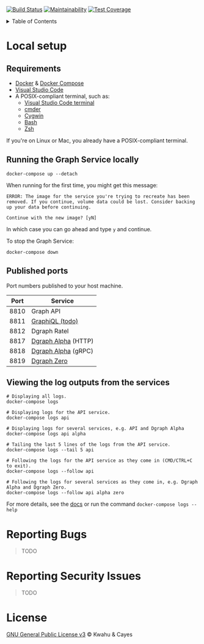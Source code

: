[![Build Status](https://travis-ci.com/doraboateng/graph-service.svg?branch=stable)](https://travis-ci.com/doraboateng/graph-service)
[![Maintainability](https://api.codeclimate.com/v1/badges/0ed1a19e77a0d77976eb/maintainability)](https://codeclimate.com/github/kwcay/boateng-graph-service/maintainability)
[![Test Coverage](https://api.codeclimate.com/v1/badges/0ed1a19e77a0d77976eb/test_coverage)](https://codeclimate.com/github/kwcay/boateng-graph-service/test_coverage)

<details>
    <summary>Table of Contents</summary>

- [Local Setup](#local-setup)
    - [Requirements](#requirements)
    - [Running the Graph Service locally](#running-the-graph-service-locally)
    - [Published Ports](#published-ports)
    - [Viewing the log outputs from the services](#viewing-the-log-outputs-from-the-services)
- [Reporting Bugs](#reporting-bugs)
- [Reporting Security Issues](#reporting-security-issues)
- [Contributing](https://github.com/kwcay/boateng-graph-service/blob/stable/docs/contributing.md)
- [Deploying](https://github.com/kwcay/boateng-graph-service/blob/stable/docs/deploying.md)
- [License](#license)

</details>

# Local setup

## Requirements

- [Docker](https://www.docker.com) & [Docker Compose](https://docs.docker.com/compose/install)
- [Visual Studio Code](https://code.visualstudio.com)
- A POSIX-compliant terminal, such as:
    - [Visual Studio Code terminal](https://code.visualstudio.com/docs/editor/integrated-terminal)
    - [cmder](https://cmder.net)
    - [Cygwin](https://www.cygwin.com)
    - [Bash](https://www.gnu.org/software/bash)
    - [Zsh](https://www.zsh.org)

If you're on Linux or Mac, you already have a POSIX-compliant terminal.

## Running the Graph Service locally

```shell
docker-compose up --detach
```

When running for the first time, you might get this message:

```
ERROR: The image for the service you're trying to recreate has been removed. If you continue, volume data could be lost. Consider backing up your data before continuing.

Continue with the new image? [yN]
```

In which case you can go ahead and type `y` and continue.

To stop the Graph Service:

```shell
docker-compose down
```

## Published ports

Port numbers published to your host machine.

| Port | Service |
| --- | --- |
| 8810 | Graph API |
| 8811 | [GraphiQL (todo)](https://github.com/graphql/graphiql) |
| 8812 | Dgraph Ratel |
| 8817 | [Dgraph Alpha](https://dgraph.io/docs/deploy/#more-about-dgraph-alpha) (HTTP) |
| 8818 | [Dgraph Alpha](https://dgraph.io/docs/deploy/#more-about-dgraph-alpha) (gRPC) |
| 8819 | [Dgraph Zero](https://dgraph.io/docs/deploy/#more-about-dgraph-zero) |

## Viewing the log outputs from the services

```shell
# Displaying all logs.
docker-compose logs

# Displaying logs for the API service.
docker-compose logs api

# Displaying logs for several services, e.g. API and Dgraph Alpha
docker-compose logs api alpha

# Tailing the last 5 lines of the logs from the API service.
docker-compose logs --tail 5 api

# Following the logs for the API service as they come in (CMD/CTRL+C to exit).
docker-compose logs --follow api

# Following the logs for several services as they come in, e.g. Dgraph Alpha and Dgraph Zero.
docker-compose logs --follow api alpha zero
```

For more details, see the [docs](https://docs.docker.com/compose/reference/logs) or run the command `docker-compose logs --help`

# Reporting Bugs

>TODO

# Reporting Security Issues

>TODO

# License

[GNU General Public License v3](https://github.com/kwcay/boateng-graph-service/blob/stable/LICENSE) © Kwahu & Cayes
